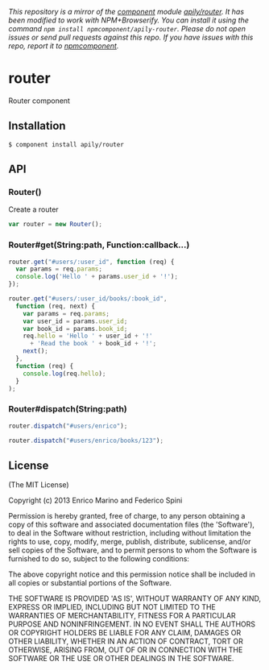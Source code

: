 *This repository is a mirror of the [component](http://component.io) module [apily/router](http://github.com/apily/router). It has been modified to work with NPM+Browserify. You can install it using the command `npm install npmcomponent/apily-router`. Please do not open issues or send pull requests against this repo. If you have issues with this repo, report it to [npmcomponent](https://github.com/airportyh/npmcomponent).*
# router

Router component

## Installation

    $ component install apily/router


## API

### Router()
Create a router

```js
var router = new Router();
```

### Router#get(String:path, Function:callback...)

```js
router.get("#users/:user_id", function (req) {
  var params = req.params;
  console.log('Hello ' + params.user_id + '!');
});
```

```js
router.get("#users/:user_id/books/:book_id", 
  function (req, next) {
    var params = req.params;
    var user_id = params.user_id;
    var book_id = params.book_id; 
    req.hello = 'Hello ' + user_id + '!' 
      + 'Read the book ' + book_id + '!';
    next();
  },
  function (req) {
    console.log(req.hello);
  }
);
```

### Router#dispatch(String:path)

```js
router.dispatch("#users/enrico");
```

```js
router.dispatch("#users/enrico/books/123");
```

## License

(The MIT License)

Copyright (c) 2013 Enrico Marino and Federico Spini

Permission is hereby granted, free of charge, to any person obtaining
a copy of this software and associated documentation files (the
'Software'), to deal in the Software without restriction, including
without limitation the rights to use, copy, modify, merge, publish,
distribute, sublicense, and/or sell copies of the Software, and to
permit persons to whom the Software is furnished to do so, subject to
the following conditions:

The above copyright notice and this permission notice shall be
included in all copies or substantial portions of the Software.

THE SOFTWARE IS PROVIDED 'AS IS', WITHOUT WARRANTY OF ANY KIND,
EXPRESS OR IMPLIED, INCLUDING BUT NOT LIMITED TO THE WARRANTIES OF
MERCHANTABILITY, FITNESS FOR A PARTICULAR PURPOSE AND NONINFRINGEMENT.
IN NO EVENT SHALL THE AUTHORS OR COPYRIGHT HOLDERS BE LIABLE FOR ANY
CLAIM, DAMAGES OR OTHER LIABILITY, WHETHER IN AN ACTION OF CONTRACT,
TORT OR OTHERWISE, ARISING FROM, OUT OF OR IN CONNECTION WITH THE
SOFTWARE OR THE USE OR OTHER DEALINGS IN THE SOFTWARE.
